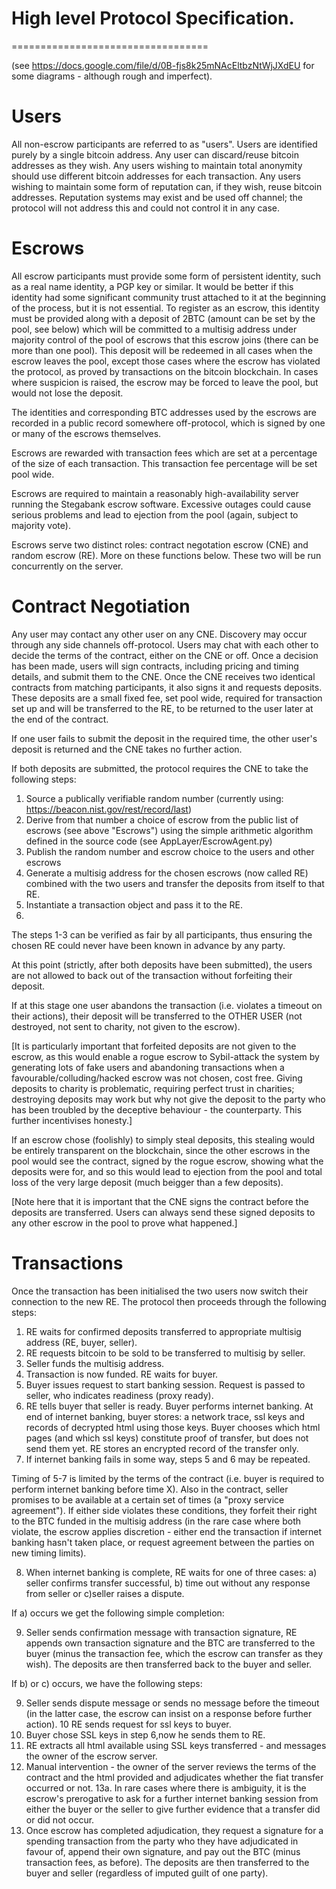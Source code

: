 High level Protocol Specification.
==================================
==================================

(see https://docs.google.com/file/d/0B-fjs8k25mNAcEltbzNtWjJXdEU for some diagrams - although rough and imperfect).

Users
=====

All non-escrow participants are referred to as "users".
Users are identified purely by a single bitcoin address. Any user can discard/reuse bitcoin addresses as they wish.
Any users wishing to maintain total anonymity should use different bitcoin addresses for each transaction.
Any users wishing to maintain some form of reputation can, if they wish, reuse bitcoin addresses. Reputation systems may exist and be used off channel; the protocol will not address this and could not control it in any case.

Escrows
=======
All escrow participants must provide some form of persistent identity, such as a real name identity, a PGP key or similar.
It would be better if this identity had some significant community trust attached to it at the beginning of the process, but it is not essential. To register as an escrow, this identity must be provided along with a deposit of 2BTC (amount can be set by the pool, see below) which will be committed to a multisig address under majority control of the pool of escrows that this escrow joins (there can be more than one pool). This deposit will be redeemed in all cases when the escrow leaves the pool, except those cases where the escrow has violated the protocol, as proved by transactions on the bitcoin blockchain. In cases where suspicion is raised, the escrow may be forced to leave the pool, but would not lose the deposit. 

The identities and corresponding BTC addresses used by the escrows are recorded in a public record somewhere off-protocol, which is signed by one or many of the escrows themselves.

Escrows are rewarded with transaction fees which are set at a percentage of the size of each transaction. This transaction fee percentage will be set pool wide.

Escrows are required to maintain a reasonably high-availability server running the Stegabank escrow software. Excessive outages could cause serious problems and lead to ejection from the pool (again, subject to majority vote).

Escrows serve two distinct roles: contract negotation escrow (CNE) and random escrow (RE). More on these functions below. These two will be run concurrently on the server.

Contract Negotiation
====================
Any user may contact any other user on any CNE. Discovery may occur through any side channels off-protocol. Users may chat with each other to decide the terms of the contract, either on the CNE or off. Once a decision has been made, users will sign contracts, including pricing and timing details, and submit them to the CNE. Once the CNE receives two identical contracts from matching participants, it also signs it and requests deposits. These deposits are a small fixed fee, set pool wide, required for transaction set up and will be transferred to the RE, to be returned to the user later at the end of the contract.

If one user fails to submit the deposit in the required time, the other user's deposit is returned and the CNE takes no further action.

If both deposits are submitted, the protocol requires the CNE to take the following steps:

1. Source a publically verifiable random number (currently using: https://beacon.nist.gov/rest/record/last)
2. Derive from that number a choice of escrow from the public list of escrows (see above "Escrows") using the simple arithmetic algorithm defined in the source code (see AppLayer/EscrowAgent.py)
3. Publish the random number and escrow choice to the users and other escrows
4. Generate a multisig address for the chosen escrows (now called RE) combined with the two users and transfer the deposits from itself to that RE.
5. Instantiate a transaction object and pass it to the RE.
6. 
The steps 1-3 can be verified as fair by all participants, thus ensuring the chosen RE could never have been known in advance by any party.

At this point (strictly, after both deposits have been submitted), the users are not allowed to back out of the transaction without forfeiting their deposit.

If at this stage one user abandons the transaction (i.e. violates a timeout on their actions), their deposit will be transferred to the OTHER USER (not destroyed, not sent to charity, not given to the escrow). 

[It is particularly important that forfeited deposits are not given to the escrow, as this would enable a rogue escrow to Sybil-attack the system by generating lots of fake users and abandoning transactions when a favourable/colluding/hacked escrow was not chosen, cost free. Giving deposits to charity is problematic, requiring perfect trust in charities; destroying deposits may work but why not give the deposit to the party who has been troubled by the deceptive behaviour - the counterparty. This further incentivises honesty.]

If an escrow chose (foolishly) to simply steal deposits, this stealing would be entirely transparent on the blockchain, since the other escrows in the pool would see the contract, signed by the rogue escrow, showing what the deposits were for, and so this would lead to ejection from the pool and total loss of the very large deposit (much beigger than a few deposits). 

[Note here that it is important that the CNE signs the contract before the deposits are transferred. Users can always send these signed deposits to any other escrow in the pool to prove what happened.]

Transactions
============

Once the transaction has been initialised the two users now switch their connection to the new RE. The protocol then proceeds through the following steps:

1. RE waits for confirmed deposits transferred to appropriate multisig address (RE, buyer, seller).
2. RE requests bitcoin to be sold to be transferred to multisig by seller.
3. Seller funds the multisig address.
4. Transaction is now funded. RE waits for buyer.
5. Buyer issues request to start banking session. Request is passed to seller, who indicates readiness (proxy ready).
6. RE tells buyer that seller is ready. Buyer performs internet banking. At end of internet banking, buyer stores: a network trace, ssl keys and records of decrypted html using those keys. Buyer chooses which html pages (and which ssl keys) constitute proof of transfer, but does not send them yet. RE stores an encrypted record of the transfer only.
7. If internet banking fails in some way, steps 5 and 6 may be repeated.

Timing of 5-7 is limited by the terms of the contract (i.e. buyer is required to perform internet banking before time X). Also in the contract, seller promises to be available at a certain set of times (a "proxy service agreement"). If either side violates these conditions, they forfeit their right to the BTC funded in the multisig address (in the rare case where both violate, the escrow applies discretion - either end the transaction if internet banking hasn't taken place, or request agreement between the parties on new timing limits).

8. When internet banking is complete, RE waits for one of three cases: a) seller confirms transfer successful, b) time out without any response from seller or c)seller raises a dispute.

If a) occurs we get the following simple completion:

9. Seller sends confirmation message with transaction signature, RE appends own transaction signature and the BTC are transferred to the buyer (minus the transaction fee, which the escrow can transfer as they wish). The deposits are then transferred back to the buyer and seller.

If b) or c) occurs, we have the following steps:

9. Seller sends dispute message or sends no message before the timeout (in the latter case, the escrow can insist on a response before further action).
10 RE sends request for ssl keys to buyer.
11. Buyer chose SSL keys in step 6,now he sends them to RE.
12. RE extracts all html available using SSL keys transferred - and messages the owner of the escrow server.
13. Manual intervention - the owner of the server reviews the terms of the contract and the html provided and adjudicates whether the fiat transfer occurred or not.
13a. In rare cases where there is ambiguity, it is the escrow's prerogative to ask for a further internet banking session from either the buyer or the seller to give further evidence that a transfer did or did not occur.
14. Once escrow has completed adjudication, they request a signature for a spending transaction from the party who they have adjudicated in favour of, append their own signature, and pay out the BTC (minus transaction fees, as before). The deposits are then transferred to the buyer and seller (regardless of imputed guilt of one party).













